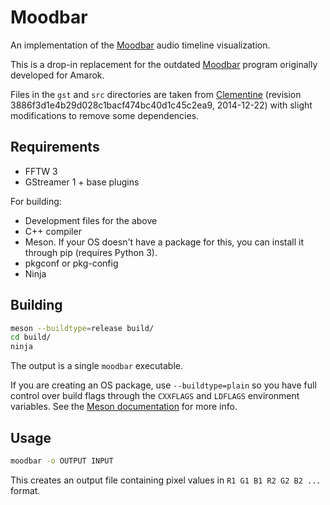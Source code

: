 # Moodbar

An implementation of the [Moodbar](https://sjohannes.wordpress.com/2015/10/16/the-moodbar-audio-visualisation-method/) audio timeline visualization.

This is a drop-in replacement for the outdated [Moodbar](https://userbase.kde.org/Amarok/Manual/Various/Moodbar) program originally developed for Amarok.

Files in the `gst` and `src` directories are taken from [Clementine](https://www.clementine-player.org/) (revision 3886f3d1e4b29d028c1bacf474bc40d1c45c2ea9, 2014-12-22) with slight modifications to remove some dependencies.


## Requirements

* FFTW 3
* GStreamer 1 + base plugins

For building:

* Development files for the above
* C++ compiler
* Meson. If your OS doesn't have a package for this, you can install it through pip (requires Python 3).
* pkgconf or pkg-config
* Ninja


## Building

```sh
meson --buildtype=release build/
cd build/
ninja
```

The output is a single `moodbar` executable.

If you are creating an OS package, use `--buildtype=plain` so you have full control over build flags through the `CXXFLAGS` and `LDFLAGS` environment variables.
See the [Meson documentation](http://mesonbuild.com/Quick-guide.html#using-meson-as-a-distro-packager) for more info.


## Usage

```sh
moodbar -o OUTPUT INPUT
```

This creates an output file containing pixel values in `R1 G1 B1 R2 G2 B2 ...` format.
